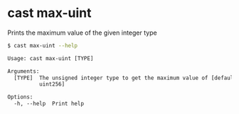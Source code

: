 # cast max-uint

Prints the maximum value of the given integer type

```bash
$ cast max-uint --help
```

```txt
Usage: cast max-uint [TYPE]

Arguments:
  [TYPE]  The unsigned integer type to get the maximum value of [default:
          uint256]

Options:
  -h, --help  Print help
```